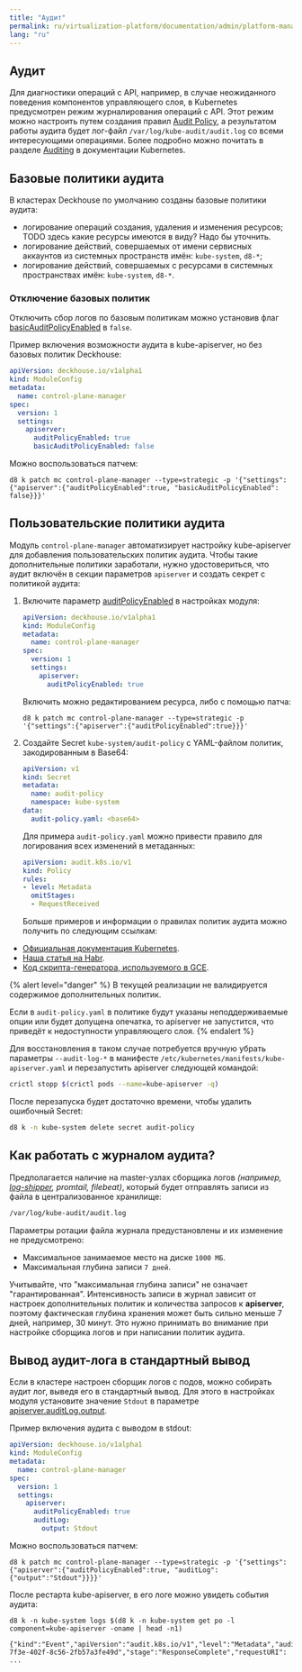 ```yaml
---
title: "Аудит"
permalink: ru/virtualization-platform/documentation/admin/platform-management/control-plane-settings/audit.html
lang: "ru"
---
```


## Аудит

Для диагностики операций с API, например, в случае неожиданного поведения компонентов управляющего слоя, в Kubernetes предусмотрен режим журналирования операций с API. Этот режим можно настроить путем создания правил [Audit Policy](https://kubernetes.io/docs/tasks/debug/debug-cluster/audit/#audit-policy), а результатом работы аудита будет лог-файл `/var/log/kube-audit/audit.log` со всеми интересующими операциями. Более подробно можно почитать в разделе [Auditing](https://kubernetes.io/docs/tasks/debug/debug-cluster/audit/) в документации Kubernetes.

## Базовые политики аудита

В кластерах Deckhouse по умолчанию созданы базовые политики аудита:
- логирование операций создания, удаления и изменения ресурсов;
  TODO здесь какие ресурсы имеются в виду? Надо бы уточнить.
- логирование действий, совершаемых от имени сервисных аккаунтов из системных пространств имён: `kube-system`, `d8-*`;
- логирование действий, совершаемых с ресурсами в системных пространствах имён: `kube-system`, `d8-*`.

### Отключение базовых политик

Отключить сбор логов по базовым политикам можно установив флаг [basicAuditPolicyEnabled](configuration.html#parameters-apiserver-basicauditpolicyenabled) в `false`.

Пример включения возможности аудита в kube-apiserver, но без базовых политик Deckhouse:

```yaml
apiVersion: deckhouse.io/v1alpha1
kind: ModuleConfig
metadata:
  name: control-plane-manager
spec:
  version: 1
  settings:
    apiserver:
      auditPolicyEnabled: true
      basicAuditPolicyEnabled: false
```

Можно воспользоваться патчем:

```shell 
d8 k patch mc control-plane-manager --type=strategic -p '{"settings":{"apiserver":{"auditPolicyEnabled":true, "basicAuditPolicyEnabled": false}}}'
```

## Пользовательские политики аудита

Модуль `control-plane-manager` автоматизирует настройку kube-apiserver для добавления пользовательских политик аудита. Чтобы такие дополнительные политики заработали, нужно удостовериться, что аудит включён в секции параметров `apiserver` и создать секрет с политикой аудита:

1. Включите параметр [auditPolicyEnabled](configuration.html#parameters-apiserver-auditpolicyenabled) в настройках модуля:

   ```yaml
   apiVersion: deckhouse.io/v1alpha1
   kind: ModuleConfig
   metadata:
     name: control-plane-manager
   spec:
     version: 1
     settings:
       apiserver:
         auditPolicyEnabled: true
   ```
   
   Включить можно редактированием ресурса, либо с помощью патча:

   ```shell 
   d8 k patch mc control-plane-manager --type=strategic -p '{"settings":{"apiserver":{"auditPolicyEnabled":true}}}'
   ```

2. Создайте Secret `kube-system/audit-policy` с YAML-файлом политик, закодированным в Base64:

   ```yaml
   apiVersion: v1
   kind: Secret
   metadata:
     name: audit-policy
     namespace: kube-system
   data:
     audit-policy.yaml: <base64>
   ```

   Для примера `audit-policy.yaml` можно привести правило для логирования всех изменений в метаданных:

   ```yaml
   apiVersion: audit.k8s.io/v1
   kind: Policy
   rules:
   - level: Metadata
     omitStages:
     - RequestReceived
   ```

   Больше примеров и информации о правилах политик аудита можно получить по следующим ссылкам:
- [Официальная документация Kubernetes](https://kubernetes.io/docs/tasks/debug/debug-cluster/audit/#audit-policy).
- [Наша статья на Habr](https://habr.com/ru/company/flant/blog/468679/).
- [Код скрипта-генератора, используемого в GCE](https://github.com/kubernetes/kubernetes/blob/0ef45b4fcf7697ea94b96d1a2fe1d9bffb692f3a/cluster/gce/gci/configure-helper.sh#L722-L862).


{% alert level="danger" %}
В текущей реализации не валидируется содержимое дополнительных политик.

Если в `audit-policy.yaml` в политике будут указаны неподдерживаемые опции или будет допущена опечатка, то apiserver не запустится, что приведёт к недоступности управляющего слоя.
{% endalert %}

Для восстановления в таком случае потребуется вручную убрать параметры `--audit-log-*` в манифесте `/etc/kubernetes/manifests/kube-apiserver.yaml` и перезапустить apiserver следующей командой:

```bash
crictl stopp $(crictl pods --name=kube-apiserver -q)
```

После перезапуска будет достаточно времени, чтобы удалить ошибочный Secret:

```bash
d8 k -n kube-system delete secret audit-policy
```


## Как работать с журналом аудита?

Предполагается наличие на master-узлах сборщика логов *(например, [log-shipper](../460-log-shipper/cr.html#clusterloggingconfig), promtail, filebeat)*, который будет отправлять записи из файла в централизованное хранилище:

```bash
/var/log/kube-audit/audit.log
```

Параметры ротации файла журнала предустановлены и их изменение не предусмотрено:
- Максимальное занимаемое место на диске `1000 МБ`.
- Максимальная глубина записи `7 дней`.

Учитывайте, что "максимальная глубина записи" не означает "гарантированная". Интенсивность записи в журнал зависит от настроек дополнительных политик и количества запросов к **apiserver**, поэтому фактическая глубина хранения может быть сильно меньше 7 дней, например, 30 минут. Это нужно принимать во внимание при настройке сборщика логов и при написании политик аудита.


## Вывод аудит-лога в стандартный вывод

Если в кластере настроен сборщик логов с подов, можно собирать аудит лог, выведя его в стандартный вывод. Для этого  в настройках модуля установите значение `Stdout` в параметре [apiserver.auditLog.output](configuration.html#parameters-apiserver-auditlog).

Пример включения аудита с выводом в stdout:

```yaml
apiVersion: deckhouse.io/v1alpha1
kind: ModuleConfig
metadata:
  name: control-plane-manager
spec:
  version: 1
  settings:
    apiserver:
      auditPolicyEnabled: true
      auditLog:
        output: Stdout
```

Можно воспользоваться патчем:

```shell
d8 k patch mc control-plane-manager --type=strategic -p '{"settings":{"apiserver":{"auditPolicyEnabled":true, "auditLog":{"output":"Stdout"}}}}'
```

После рестарта kube-apiserver, в его логе можно увидеть события аудита:

```shell
d8 k -n kube-system logs $(d8 k -n kube-system get po -l component=kube-apiserver -oname | head -n1)

{"kind":"Event","apiVersion":"audit.k8s.io/v1","level":"Metadata","auditID":"38a26239-7f3e-402f-8c56-2fb57a3fe49d","stage":"ResponseComplete","requestURI": ...
```
